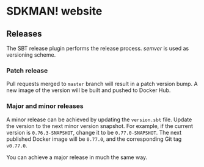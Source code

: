 # SDKMAN! website

## Releases

The SBT release plugin performs the release process. _semver_ is used as versioning scheme.

### Patch release

Pull requests merged to `master` branch will result in a patch version bump. A new image of the version will be built
and pushed to Docker Hub.

### Major and minor releases

A minor release can be achieved by updating the `version.sbt` file. Update the version to the next minor version
snapshot. For example, if the current version is `0.76.3-SNAPSHOT`, change it to be `0.77.0-SNAPSHOT`. The next
published Docker image will be `0.77.0`, and the corresponding Git tag `v0.77.0`.

You can achieve a major release in much the same way.